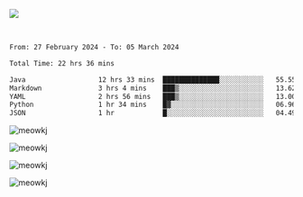 ![](https://github-widgetbox.vercel.app/api/profile?username=meowkj&data=followers,repositories,stars,commits&theme=nautilus)
  

<br/>  



<!--START_SECTION:waka-->

```txt
From: 27 February 2024 - To: 05 March 2024

Total Time: 22 hrs 36 mins

Java                  12 hrs 33 mins  ██████████████░░░░░░░░░░░   55.55 %
Markdown              3 hrs 4 mins    ███▒░░░░░░░░░░░░░░░░░░░░░   13.62 %
YAML                  2 hrs 56 mins   ███▒░░░░░░░░░░░░░░░░░░░░░   13.00 %
Python                1 hr 34 mins    █▓░░░░░░░░░░░░░░░░░░░░░░░   06.96 %
JSON                  1 hr            █░░░░░░░░░░░░░░░░░░░░░░░░   04.49 %
```

<!--END_SECTION:waka-->



<p><img align="center" src="https://github-readme-streak-stats.herokuapp.com/?user=meowkj&" alt="meowkj" /></p>

<p><img align="center" src="https://github-readme-stats.vercel.app/api/top-langs?username=meowkj&show_icons=true&locale=en&layout=compact" alt="meowkj" /></p>
<p><img align="center" src="https://github-readme-stats.vercel.app/api/top-langs?username=meowhardware&show_icons=true&locale=en&layout=compact" alt="meowkj" /></p>
<p><img align="center" src="https://github-readme-stats.vercel.app/api/top-langs?username=MeowPlayground&show_icons=true&locale=en&layout=compact" alt="meowkj" /></p>

